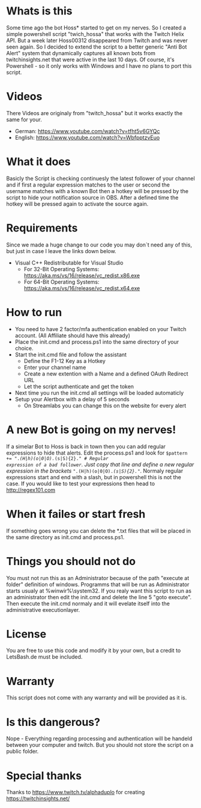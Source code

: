 # Whats is this
Some time ago the bot Hoss* started to get on my nerves.
So I created a simple powershell script "twich_hossa" that works with the Twitch Helix API.
But a week later Hoss00312 disappeared from Twitch and was never seen again. 
So I decided to extend the script to a better generic "Anti Bot Alert" system that dynamically captures all known bots from twitchinsights.net that were active in the last 10 days.
Of course, it's Powershell - so it only works with Windows and I have no plans to port this script.

# Videos
There Videos are originaly from "twitch_hossa" but it works exactly the same for your.
- German: https://www.youtube.com/watch?v=tfht5v6GYQc
- English: https://www.youtube.com/watch?v=WbfpptzvEuo

# What it does
Basicly the Script is checking continuesly the latest follower of your channel and if first a regular
expression matches to the user or second the username matches with a known Bot then a hotkey will be pressed by the script to hide your notification source in OBS.
After a defined time the hotkey will be pressed again to activate the source again.

# Requirements
Since we made a huge change to our code you may don´t need any of this, but just in case I leave the links down below.
- Visual C++ Redistributable for Visual Studio
  - For 32-Bit Operating Systems: https://aka.ms/vs/16/release/vc_redist.x86.exe
  - For 64-Bit Operating Systems: https://aka.ms/vs/16/release/vc_redist.x64.exe
  
# How to run
- You need to have 2 factor/mfa authentication enabled on your Twitch account. (All Affiliate should have this already)
- Place the init.cmd and process.ps1 into the same directory of your choice.
- Start the init.cmd file and follow the assistant
  - Define the F1-12 Key as a Hotkey
  - Enter your channel name
  - Create a new extention with a Name and a defined OAuth Redirect URL
  - Let the script authenticate and get the token
- Next time you run the init.cmd all settings will be loaded automaticly
- Setup your Alertbox with a delay of 5 seconds
  - On Streamlabs you can change this on the website for every alert

# A new Bot is going on my nerves!
If a simelar Bot to Hoss is back in town then you can add regular expressions to hide that alerts. Edit the process.ps1 and look for <code>$pattern      += ".*(H|h)(o|0|O).*(s|S){2}.*"            # Regular expression of a bad follower</code>. Just copy that line and define a new regular expression in the brackets <code>".*(H|h)(o|0|O).*(s|S){2}.*"</code>. Normaly regular expressions start and end with a slash, but in powershell this is not the case. If you would like to test your expressions then head to http://regex101.com

# When it failes or start fresh
If something goes wrong you can delete the *.txt files that will be placed in the same directory as init.cmd and process.ps1.

# Things you should not do
You must not run this as an Administrator because of the path "execute at folder" definition of windows. Programms that will be run as Administrator starts usualy at %winwir%\system32. If you realy want this script to run as an administrator then edit the init.cmd and delete the line 5 "goto execute". Then execute the init.cmd normaly and it will evelate itself into the administrative executionlayer.

# License
You are free to use this code and modify it by your own, but a credit to LetsBash.de must be included.

# Warranty
This script does not come with any warranty and will be provided as it is.

# Is this dangerous?
Nope - Everything regarding processing and authentication will be handeld between your computer and twitch. But you should not store the script on a public folder.

# Special thanks
Thanks to https://www.twitch.tv/alphaduplo for creating https://twitchinsights.net/
